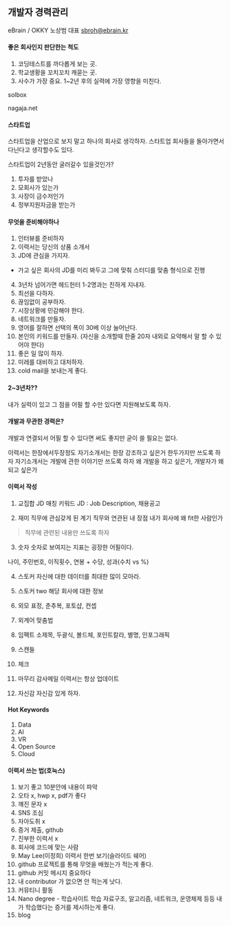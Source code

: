 ## 개발자 경력관리

eBrain / OKKY 노상범 대표
sbroh@ebrain.kr

#### 좋은 회사인지 판단한는 척도
1. 코딩테스트를 까다롭게 보는 곳.
2. 학교생황을 꼬치꼬치 캐묻는 곳.
3. 사수가 가장 중요. 1~2년 후의 실력에 가장 영향을 미친다.

solbox

nagaja.net

#### 스타트업

스타트업을 산업으로 보지 말고 하나의 회사로 생각하자. 스타트업 회사들을 돌아가면서 다닌다고 생각할수도 있다.

스타트업이 2년동안 굴러갈수 있을것인가?
1. 투자를 받았나
2. 모회사가 있는가
3. 사장이 금수저인가
4. 정부지원자금을 받는가

#### 무엇을 준비해야하나
1. 인터뷰를 준비하자
2. 이력서는 당신의 상품 소개서
3. JD에 관심을 가지자.
- 가고 싶은 회사의 JD를 미리 봐두고 그에 맞춰 스터디를 맞춤 형식으로 진행
4. 3년차 넘어가면 헤드헌터 1-2명과는 친하게 지내자.
5. 최선을 다하자.
6. 끊임없이 공부하자.
7. 시장상황에 민감해야 한다.
8. 네트워크를 만들자.
9. 영어를 잘하면 선택의 폭이 30베 이상 늘어난다.
10. 본인의 키워드를 만들자. (자신을 소개할때 한줄 20자 내외로 요약해서 말 할 수 있어야 한다)
11. 좋은 일 많이 하자.
12. 미레를 대비하고 대처하자.
13. cold mail을 보내는게 좋다.

#### 2~3년차??
내가 실력이 있고 그 점을 어필 할 수만 있다면 지원해보도록 하자.

#### 개발과 무관한 경력은?
개발과 연결되서 어필 할 수 있다면 써도 좋지만
굳이 쓸 필요는 없다.

이력서는 한장에서두장정도 자기소개서는 한장
강조하고 싶은거 한두가지만 쓰도록 하자
자기소개서는 개발에 관한 이야기만 쓰도록 하자
왜 개발을 하고 싶은가, 개발자가 왜 되고 싶은가

#### 이력서 작성

1. 교집합
JD 매칭 키워드
JD : Job Description, 채용공고

2. 재미
직무에 관심갖게 된 계기
직무와 연관된 내 장점
내가 회사에 왜 fit한 사람인가
> 직무에 관련된 내용만 쓰도록 하자

3. 숫자
숫자로 보여지는 지표는 굉장한 어필이다.

나이, 주민번호, 이직횟수, 연봉 + 수당, 성과(수치 vs %)

4. 스토커
자신에 대한 데이터를 최대한 많이 모아라.

5. 스토커 two
해당 회사에 대한 정보

6. 외모
표정, 춘추복, 포토샵, 컨셉

7. 외계어
맞춤법

8. 임팩트
소제목, 두괄식, 볼드체, 포인트칼라, 별명, 인포그래픽

9. 스캔들

10. 체크

11. 마무리
감사메일
이력서는 항상 업데이트

12. 자신감
자신감 있게 하자.

#### Hot Keywords
1. Data
2. AI
3. VR
4. Open Source
5. Cloud

#### 이력서 쓰는 법(호눅스)
1. 보기 좋고 10분안에 내용이 파악
2. 오타 x, hwp x, pdf가 좋다
3. 꺠진 문자 x
4. SNS 조심
5. 자아도취 x
6. 증거 제출, github
7. 진부한 이력서 x
8. 회사에 코드에 맞는 사람
9. May Lee(이정희) 이력서 한번 보기(슬라이드 쉐어)
10. github 프로젝트를 통해 무엇을 배웠는가 적는게 좋다.
11. github 커밋 메시지 중요하다
12. 내 contributor 가 없으면 안 적는게 낫다.
13. 커뮤티니 활동
14. Nano degree - 학습사이트 학습 자료구조, 알고리즘, 네트워크, 운영체제 등등 내가 학습했다는 증거를 제시하는게 좋다.
15. blog
